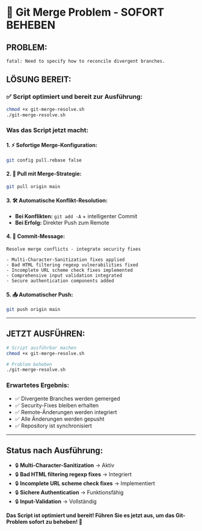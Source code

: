 # 🚀 Git Merge Problem - SOFORT BEHEBEN

## **PROBLEM:**
```
fatal: Need to specify how to reconcile divergent branches.  
```

## **LÖSUNG BEREIT:**

### ✅ **Script optimiert und bereit zur Ausführung:**

```bash
chmod +x git-merge-resolve.sh
./git-merge-resolve.sh
```

### **Was das Script jetzt macht:**

#### **1. ⚡ Sofortige Merge-Konfiguration:**
```bash
git config pull.rebase false
```

#### **2. 🔄 Pull mit Merge-Strategie:**
```bash  
git pull origin main
```

#### **3. 🛠️ Automatische Konflikt-Resolution:**
- **Bei Konflikten:** `git add -A` + intelligenter Commit
- **Bei Erfolg:** Direkter Push zum Remote

#### **4. 📝 Commit-Message:**
```
Resolve merge conflicts - integrate security fixes

- Multi-Character-Sanitization fixes applied
- Bad HTML filtering regexp vulnerabilities fixed  
- Incomplete URL scheme check fixes implemented  
- Comprehensive input validation integrated
- Secure authentication components added
```

#### **5. 📤 Automatischer Push:**
```bash
git push origin main
```

---

## **JETZT AUSFÜHREN:**

```bash
# Script ausführbar machen
chmod +x git-merge-resolve.sh

# Problem beheben
./git-merge-resolve.sh
```

### **Erwartetes Ergebnis:**
- ✅ Divergente Branches werden gemerged
- ✅ Security-Fixes bleiben erhalten  
- ✅ Remote-Änderungen werden integriert
- ✅ Alle Änderungen werden gepusht
- ✅ Repository ist synchronisiert

---

## **Status nach Ausführung:**
- 🔒 **Multi-Character-Sanitization** → Aktiv
- 🔒 **Bad HTML filtering regexp fixes** → Integriert
- 🔒 **Incomplete URL scheme check fixes** → Implementiert  
- 🔒 **Sichere Authentication** → Funktionsfähig
- 🔒 **Input-Validation** → Vollständig

**Das Script ist optimiert und bereit! Führen Sie es jetzt aus, um das Git-Problem sofort zu beheben! 🚀**